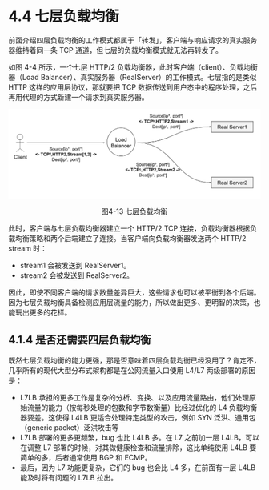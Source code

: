 # 4.4 七层负载均衡 

前面介绍四层负载均衡的工作模式都属于「转发」，客户端与响应请求的真实服务器维持着同一条 TCP 通道，但七层的负载均衡模式就无法再转发了。

如图 4-4 所示，一个七层 HTTP/2 负载均衡器，此时客户端（client）、负载均衡器（Load Balancer）、真实服务器（RealServer）的工作模式。七层指的是类似 HTTP 这样的应用层协议，那就要把 TCP 数据传送到用户态中的程序处理，之后再用代理的方式新建一个请求到真实服务器。

<div  align="center">
	<img src="../assets/balancer7.svg" width = "600"  align=center />
	<p>图4-13 七层负载均衡</p>
</div>

此时，客户端与七层负载均衡器建立一个 HTTP/2 TCP 连接，负载均衡器根据负载均衡策略和两个后端建立了连接。当客户端向负载均衡器发送两个 HTTP/2 stream 时：
- stream1 会被发送到 RealServer1。
- stream2 会被发送到 RealServer2。

因此，即使不同客户端的请求数量差异巨大，这些请求也可以被平衡到各个后端。因为七层负载均衡具备检测应用层流量的能力，所以做出更多、更明智的决策，也能玩出更多的花样。

## 4.1.4  是否还需要四层负载均衡

既然七层负载均衡的能力更强，那是否意味着四层负载均衡已经没用了？肯定不，几乎所有的现代大型分布式架构都是在公网流量入口使用 L4/L7 两级部署的原因是：

- L7LB 承担的更多工作是复杂的分析、变换、以及应用流量路由，他们处理原始流量的能力（按每秒处理的包数和字节数衡量）比经过优化的 L4 负载均衡器要差。这使得 L4LB 更适合处理特定类型的攻击，例如 SYN 泛洪、通用包（generic packet）泛洪攻击等
- L7LB 部署的更多更频繁，bug 也比 L4LB 多。在 L7 之前加一层 L4LB，可以在调整 L7 部署的时候，对其做健康检查和流量排除，这比单纯使用 L4LB 要简单的多，后者通常使用 BGP 和 ECMP。
- 最后，因为 L7 功能更复杂，它们的 bug 也会比 L4 多，在前面有一层 L4LB 能及时将有问题的 L7LB 拉出。
